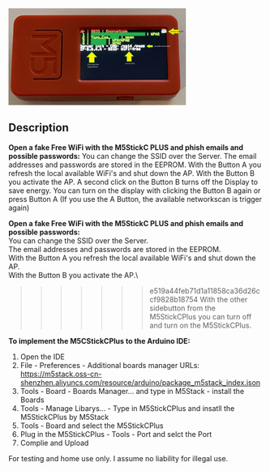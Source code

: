<img src="https://github.com/Schury1998/WiFiScam-CaptivePortal-M5StickCPlus/blob/main/M5.png" alt="M5StickC" width="350">

## Description
**Open a fake Free WiFi with the M5StickC PLUS and phish emails and possible passwords:** 
You can change the SSID over the Server. 
The email addresses and passwords are stored in the EEPROM.
With the Button A you refresh the local available WiFi's and shut down the AP.
With the Button B you activate the AP. A second click on the Button B turns off the Display to save energy. You can turn on the display with clicking the Button B again or press Button A (If you use the A Button, the available networkscan is trigger again)

**Open a fake Free WiFi with the M5StickC PLUS and phish emails and possible passwords:**\
You can change the SSID over the Server.\
The email addresses and passwords are stored in the EEPROM.\
With the Button A you refresh the local available WiFi's and shut down the AP.\
With the Button B you activate the AP.\
>>>>>>> e519a44feb71d1a11858ca36d26ccf9828b18754
With the other sidebutton from the M5StickCPlus you can turn off and turn on the M5StickCPlus.

**To implement the M5CStickCPlus to the Arduino IDE:**
1. Open the IDE
2. File - Preferences - Additional boards manager URLs: https://m5stack.oss-cn-shenzhen.aliyuncs.com/resource/arduino/package_m5stack_index.json
3. Tools - Board - Boards Manager... and type in M5Stack - install the Boards
4. Tools - Manage Libarys... - Type in M5StickCPlus and insatll the M5StickCPlus by M5Stack
5. Tools - Board and select the M5StickCPlus
6. Plug in the M5StickCPlus - Tools - Port and selct the Port
7. Complie and Upload

For testing and home use only. I assume no liability for illegal use.
